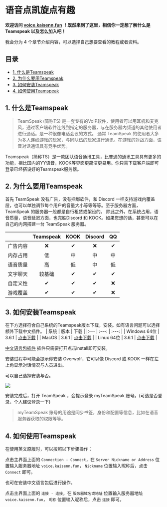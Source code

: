 # 语音点凯旋点有趣

**欢迎访问 [voice.kaisenn.fun](voice.kaisenn.fun) ！既然来到了这里，相信你一定想了解什么是 Teamspeak 以及怎么加入吧！**

我会分为 4 个章节介绍内容，可以选择自己想要查看的教程或者资料。

## 目录
  * [1. 什么是Teamspeak](#1-什么是teamspeak)
  * [2. 为什么要用Teamspeak](#2-为什么要用teamspeak)
  * [3. 如何安装Teamspeak](#3-如何安装teamspeak)
  * [4. 如何使用Teamspeak](#4-如何使用teamspeak)


## 1. 什么是Teamspeak

> TeamSpeak (简称TS) 是一套专有的VoIP软件，使用者可以用耳机和麦克风，通过客户端软件连线到指定的服务器，与在服务器内频道的其他使用者进行通话。是一种很像电话会议的方式。 通常 TeamSpeak 的使用者大多为多人连线游戏的玩家，与同队伍的玩家进行通讯。在游戏的对战方面，语音对话通讯具有竞争优势。

Teamspeak（简称TS）是一款团队语音通讯工具，比普通的通讯工具具有更多的功能，相比国内的YY语音，KOOK等界面更简洁更易用。你只需下载客户端即可登录已经搭设好的Teamspeak服务器。

## 2. 为什么要用Teamspeak

首先 TeamSpeak 没有广告，没有捆绑软件，和 Discord 一样支持游戏内覆盖层，也可以单独调节每个用户的音量大小等等等等。至于服务器方面，TeamSpeak 的服务器一般都是自行租赁或架设的。
除此之外，在系统占用，语音质量，语音延迟方面，也完胜Discord 和 KOOK。如果您想的话，甚至可以在自己的内网搭建一台 TeamSpeak 服务器。

| | Teamspeak | KOOK | Discord | QQ |
|-| :----: | :----: | :----: | :----: |
| 广告内容 | ❌ | ✔ | ❌ | ✔ |
| 内存占用 | 低 | 中 | 中 | 中 |
| 语音质量 | 高 | 低 | 中 | 低 |
| 文字聊天 | 较基础 | ✔ | ✔ | ✔ |
| 自定义性 | ✔ | ✔ | ✔ | ❌ |
| 游戏覆盖 | ✔ | ✔ | ✔ | ❌ |

## 3. 如何安装Teamspeak

在下方选择符合自己系统的Teamspeak版本下载，安装。如有语言问题可以选择额外下载中文插件。
| 系统 | 版本 | 下载 |
|:--- | :---: | :---: |
| Windows 64位 | 3.6.1 | [点击下载](https://teamspeak-mirror.wevg.org/releases/client/3.6.1/TeamSpeak3-Client-win64-3.6.1.exe) |
| MacOS | 3.6.1 | [点击下载](https://teamspeak-mirror.wevg.org/releases/client/3.6.1/TeamSpeak3-Client-macosx-3.6.1.dmg) |
| Linux 64位 | 3.6.1 | [点击下载](https://teamspeak-mirror.wevg.org/releases/client/3.6.1/TeamSpeak3-Client-linux_amd64-3.6.1.run) |

[中文语言包插件](https://dl.tmspk.wiki/https:/github.com/VigorousPro/TS3-Translation_zh-CN/releases/download/snapshot/Chinese_Translation_zh-CN.ts3_translation) 插件只需要打开点击install即可安装。

安装过程中可能会提示你安装 Overwolf，它可以像 Discord 或 KOOK 一样在左上角显示对话情况与人员进出。

可以自己选择安装与否。

![](https://i.yecdn.com/images/2019/02/20/644ca90fc1d9308fd6f57cd0f418c72a.png)

安装完成后，打开 TeamSpeak ，会提示登录 myTeamSpeak 账号。(可选是否登录，个人建议登录一下)

>myTeamSpeak 账号的用途是同步书签，身份和配置等信息，比如在语音服务器获取的权限等等。

## 4. 如何使用Teamspeak

在使用英文原版时，可以按照以下步骤操作：

点击主界面上面的 `Connection - Connect`，在 `Server Nickname or Address` 位置输入服务器地址 `voice.kaisenn.fun`， `Nickname` 位置输入昵称后，点击 `Connect` 即可。

也可在安装中文语言包后进行操作。

点击主界面上面的 `连接 - 连接`，在 `服务器域名或地址` 位置输入服务器地址 `voice.kaisenn.fun`， `昵称` 位置输入昵称后，点击 `连接` 即可。
